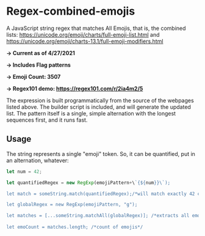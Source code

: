 # Regex-combined-emojis
A JavaScript string regex that matches All Emojis, that is, the combined lists:
https://unicode.org/emoji/charts/full-emoji-list.html and https://unicode.org/emoji/charts-13.1/full-emoji-modifiers.html

**-> Current as of 4/27/2021**

**-> Includes Flag patterns**

**-> Emoji Count: 3507**

**-> Regex101 demo: https://regex101.com/r/2ia4m2/5**

The expression is built programmatically from the source of the webpages listed above. The builder script is included, and will generate the updated list. 
The pattern itself is a single, simple alternation with the longest sequences first, and it runs fast.

## Usage

The string represents a single "emoji" token.  So, it can be quantified, put in an alternation, whatever:


```javascript
let num = 42;

let quantifiedRegex = new RegExp(emojiPattern+\`{${num}}\`);

let match = someString.match(quantifiedRegex);/*will match exactly 42 contiguous emojis*/ 

let globalRegex = new RegExp(emojiPattern, "g");

let matches = [...someString.matchAll(globalRegex)]; /*extracts all emojis*/
    
let emoCount = matches.length; /*count of emojis*/
```

